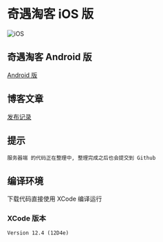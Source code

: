 # 奇遇淘客 iOS 版

![iOS](https://github.com/QiYuTechDev/QiYuTkiOS/workflows/iOS/badge.svg?branch=main)


## 奇遇淘客 Android 版

[Android 版](https://github.com/QiYuTechDev/QiYuTkAndroid)


## 博客文章

[发布记录](https://blog.qiyutech.tech/202102/02_tbk_ios/)

## 提示

	服务器端 的代码正在整理中, 整理完成之后也会提交到 Github

## 编译环境

下载代码直接使用 XCode 编译运行


### XCode 版本

	Version 12.4 (12D4e)

